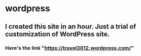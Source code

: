 # wordpress
## I created this site in an hour. Just a trial of customization of WordPress site.
### Here's the link "https://travel3012.wordpress.com/"
